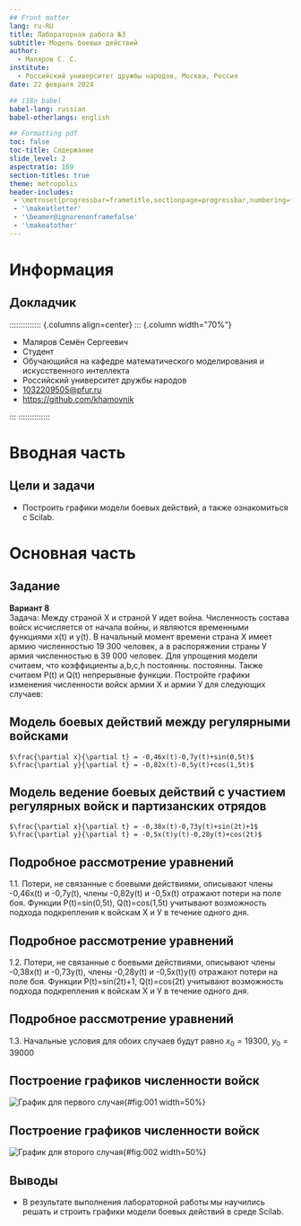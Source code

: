 ```yaml
---
## Front matter
lang: ru-RU
title: Лабораторная работа №3
subtitle: Модель боевых действий
author:
  - Маляров С. С.
institute:
  - Российский университет дружбы народов, Москва, Россия
date: 22 февраля 2024

## i18n babel
babel-lang: russian
babel-otherlangs: english

## Formatting pdf
toc: false
toc-title: Содержание
slide_level: 2
aspectratio: 169
section-titles: true
theme: metropolis
header-includes:
 - \metroset{progressbar=frametitle,sectionpage=progressbar,numbering=fraction}
 - '\makeatletter'
 - '\beamer@ignorenonframefalse'
 - '\makeatother'
---
```


# Информация

## Докладчик

:::::::::::::: {.columns align=center}
::: {.column width="70%"}

  * Маляров Семён Сергеевич
  * Студент
  * Обучающийся на кафедре математического моделирования и искусственного интеллекта
  * Российский университет дружбы народов
  * [1032209505@pfur.ru](mailto:1032209505@pfur.ru)
  * <https://github.com/khamovnik>

:::
::::::::::::::

# Вводная часть

## Цели и задачи

- Построить графики модели боевых действий, а также ознакомиться с Scilab.

# Основная часть

## Задание

**Вариант 8**  
  Задача: Между страной Х и страной У идет война. Численность состава войск
исчисляется от начала войны, и являются временными функциями x(t) и y(t). В
начальный момент времени страна Х имеет армию численностью 19 300 человек,
а в распоряжении страны У армия численностью в 39 000 человек. Для упрощения
модели считаем, что коэффициенты a,b,c,h постоянны. 
постоянны. Также считаем P(t) и Q(t) непрерывные функции.
  Постройте графики изменения численности войск армии Х и армии У для
следующих случаев: 

## Модель боевых действий между регулярными войсками

    $\frac{\partial x}{\partial t} = -0,46x(t)-0,7y(t)+sin(0,5t)$  
    $\frac{\partial y}{\partial t} = -0,82x(t)-0,5y(t)+cos(1,5t)$

## Модель ведение боевых действий с участием регулярных войск и партизанских отрядов 

    $\frac{\partial x}{\partial t} = -0,38x(t)-0,73y(t)+sin(2t)+1$  
    $\frac{\partial y}{\partial t} = -0,5x(t)y(t)-0,28y(t)+cos(2t)$

## Подробное рассмотрение уравнений

1.1. Потери, не связанные с боевыми действиями, описывают члены -0,46x(t) и -0,7y(t), 
члены -0,82y(t) и -0,5x(t) отражают потери на поле боя. Функции P(t)=sin(0,5t), Q(t)=cos(1,5t) учитывают
возможность подхода подкрепления к войскам Х и У в течение одного дня. 

## Подробное рассмотрение уравнений

1.2. Потери, не связанные с боевыми действиями, описывают члены -0,38x(t) и -0,73y(t), 
члены -0,28y(t) и -0,5x(t)y(t) отражают потери на поле боя. Функции P(t)=sin(2t)+1, Q(t)=cos(2t) учитывают
возможность подхода подкрепления к войскам Х и У в течение одного дня. 

## Подробное рассмотрение уравнений

1.3. Начальные условия для обоих случаев будут равно $x_{0}=19300$, $y_{0}=39000$

## Построение графиков численности войск

![График для первого случая](image/1.png){#fig:001 width=50%}

## Построение графиков численности войск

![График для второго случая](image/2.png){#fig:002 width=50%}

## Выводы

- В результате выполнения лабораторной работы мы научились решать и строить графики модели боевых действий в среде Scilab.
